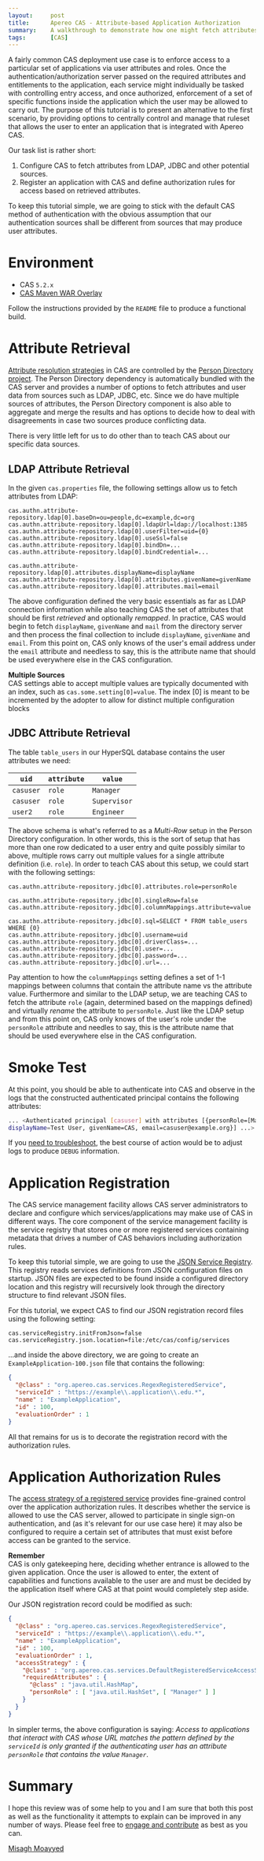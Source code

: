 ```yaml
---
layout:     post
title:      Apereo CAS - Attribute-based Application Authorization
summary:    A walkthrough to demonstrate how one might fetch attributes from a number of data sources, turning them into roles that could then be used to enforce application access and authorization.
tags:       [CAS]
---
```


A fairly common CAS deployment use case is to enforce access to a particular set of applications via user attributes and roles. Once the authentication/authorization server passed on the required attributes and entitlements to the application, each service might individually be tasked with controlling entry access, and once authorized, enforcement of a set of specific functions inside the application which the user may be allowed to carry out. The purpose of this tutorial is to present an alternative to the first scenario, by providing options to centrally control and manage that ruleset that allows the user to enter an application that is integrated with Apereo CAS.

<script async src="https://pagead2.googlesyndication.com/pagead/js/adsbygoogle.js"></script>
<ins class="adsbygoogle"
     style="display:block; text-align:center;"
     data-ad-layout="in-article"
     data-ad-format="fluid"
     data-ad-client="ca-pub-8081398210264173"
     data-ad-slot="3789603713"></ins>
<script>
     (adsbygoogle = window.adsbygoogle || []).push({});
</script>

Our task list is rather short:

1. Configure CAS to fetch attributes from LDAP, JDBC and other potential sources.
2. Register an application with CAS and define authorization rules for access based on retrieved attributes.

To keep this tutorial simple, we are going to stick with the default CAS method of authentication with the obvious assumption that our authentication sources shall be different from sources that may produce user attributes.

# Environment

- CAS `5.2.x`
- [CAS Maven WAR Overlay](https://github.com/apereo/cas-overlay-template)

Follow the instructions provided by the `README` file to produce a functional build.

# Attribute Retrieval

[Attribute resolution strategies](https://apereo.github.io/cas/5.2.x/integration/Attribute-Resolution.html) in CAS are controlled by the [Person Directory project](https://github.com/apereo/person-directory). The Person Directory dependency is automatically bundled with the CAS server and provides a number of options to fetch attributes and user data from sources such as LDAP, JDBC, etc. Since we do have multiple sources of attributes, the Person Directory component is also able to aggregate and merge the results and has options to decide how to deal with disagreements in case two sources produce conflicting data.

There is very little left for us to do other than to teach CAS about our specific data sources.

## LDAP Attribute Retrieval

In the given `cas.properties` file, the following settings allow us to fetch attributes from LDAP:

```
cas.authn.attribute-repository.ldap[0].baseDn=ou=people,dc=example,dc=org
cas.authn.attribute-repository.ldap[0].ldapUrl=ldap://localhost:1385
cas.authn.attribute-repository.ldap[0].userFilter=uid={0}
cas.authn.attribute-repository.ldap[0].useSsl=false
cas.authn.attribute-repository.ldap[0].bindDn=...
cas.authn.attribute-repository.ldap[0].bindCredential=...

cas.authn.attribute-repository.ldap[0].attributes.displayName=displayName
cas.authn.attribute-repository.ldap[0].attributes.givenName=givenName
cas.authn.attribute-repository.ldap[0].attributes.mail=email
```

The above configuration defined the very basic essentials as far as LDAP connection information while also teaching CAS the set of attributes that should be first *retrieved* and optionally *remapped*. In practice, CAS would begin to fetch `displayName`, `givenName` and `mail` from the directory server and then process the final collection to include `displayName`, `givenName` and `email`. From this point on, CAS only knows of the user's email address under the `email` attribute and needless to say, this is the attribute name that should be used everywhere else in the CAS configuration.

<div class="alert alert-info">
<strong>Multiple Sources</strong><br/>CAS settings able to accept multiple values are typically documented with an index, such as <code>cas.some.setting[0]=value</code>. The index [0] is meant to be incremented by the adopter to allow for distinct multiple configuration blocks
</div>

## JDBC Attribute Retrieval

The  table `table_users` in our HyperSQL database contains the user attributes we need:

| `uid`                   |    `attribute`                          | `value`
|-------------|------------------------|------------------------------
| `casuser`                  |       `role`                            |  `Manager`
| `casuser`                  |       `role`                            |  `Supervisor`
| `user2`                        |       `role`                             |  `Engineer`

The above schema is what's referred to as a *Multi-Row* setup in the Person Directory configuration. In other words, this is the sort of setup that has more than one row dedicated to a user entry and quite possibly similar to above, multiple rows carry out multiple values for a single attribute definition (i.e. `role`). In order to teach CAS about this setup, we could start with the following settings:

```
cas.authn.attribute-repository.jdbc[0].attributes.role=personRole

cas.authn.attribute-repository.jdbc[0].singleRow=false
cas.authn.attribute-repository.jdbc[0].columnMappings.attribute=value

cas.authn.attribute-repository.jdbc[0].sql=SELECT * FROM table_users WHERE {0}
cas.authn.attribute-repository.jdbc[0].username=uid
cas.authn.attribute-repository.jdbc[0].driverClass=...
cas.authn.attribute-repository.jdbc[0].user=...
cas.authn.attribute-repository.jdbc[0].password=...
cas.authn.attribute-repository.jdbc[0].url=...
```

Pay attention to how the `columnMappings` setting defines a set of 1-1 mappings between columns that contain the attribute name vs the attribute value. Furthermore and similar to the LDAP setup, we are teaching CAS to fetch the attribute `role` (again, determined based on the mappings defined) and virtually *rename* the attribute to `personRole`. Just like the LDAP setup and from this point on, CAS only knows of the user's role under the `personRole` attribute and needles to say, this is the attribute name that should be used everywhere else in the CAS configuration.

# Smoke Test

At this point, you should be able to authenticate into CAS and observe in the logs that the constructed authenticated principal contains the following attributes:

```bash
... <Authenticated principal [casuser] with attributes [{personRole=[Manager, Supervisor], 
displayName=Test User, givenName=CAS, email=casuser@example.org}] ...>
```

If you [need to troubleshoot](https://apereo.github.io/cas/development/installation/Troubleshooting-Guide.html), the best course of action would be to adjust logs to produce `DEBUG` information.

# Application Registration

The CAS service management facility allows CAS server administrators to declare and configure which services/applications may make use of CAS in different ways. The core component of the service management facility is the service registry that stores one or more registered services containing metadata that drives a number of CAS behaviors including authorization rules.

<script async src="https://pagead2.googlesyndication.com/pagead/js/adsbygoogle.js"></script>
<ins class="adsbygoogle"
     style="display:block; text-align:center;"
     data-ad-layout="in-article"
     data-ad-format="fluid"
     data-ad-client="ca-pub-8081398210264173"
     data-ad-slot="3789603713"></ins>
<script>
     (adsbygoogle = window.adsbygoogle || []).push({});
</script>

To keep this tutorial simple, we are going to use the [JSON Service Registry](https://apereo.github.io/cas/5.2.x/installation/JSON-Service-Management.html). This registry reads services definitions from JSON configuration files on startup. JSON files are expected to be found inside a configured directory location and this registry will recursively look through the directory structure to find relevant JSON files.

For this tutorial, we expect CAS to find our JSON registration record files using the following setting:

```properties
cas.serviceRegistry.initFromJson=false
cas.serviceRegistry.json.location=file:/etc/cas/config/services
```

...and inside the above directory, we are going to create an `ExampleApplication-100.json` file that contains the following:

```json
{
  "@class" : "org.apereo.cas.services.RegexRegisteredService",
  "serviceId" : "https://example\\.application\\.edu.*",
  "name" : "ExampleApplication",
  "id" : 100,
  "evaluationOrder" : 1
}
```

All that remains for us is to decorate the registration record with the authorization rules.

# Application Authorization Rules

The [access strategy of a registered service](https://apereo.github.io/cas/5.2.x/installation/Configuring-Service-Access-Strategy.html) provides fine-grained control over the application authorization rules. It describes whether the service is allowed to use the CAS server, allowed to participate in single sign-on authentication, and (as it's relevant for our use case here) it may also be configured to require a certain set of attributes that must exist before access can be granted to the service.

<div class="alert alert-info">
<strong>Remember</strong><br/>CAS is only gatekeeping here, deciding whether entrance is allowed to the given application. Once the user is allowed to enter, the extent of capabilities and functions available to the user are and must be decided by the application itself where CAS at that point would completely step aside.
</div>

Our JSON registration record could be modified as such:

```json
{
  "@class" : "org.apereo.cas.services.RegexRegisteredService",
  "serviceId" : "https://example\\.application\\.edu.*",
  "name" : "ExampleApplication",
  "id" : 100,
  "evaluationOrder" : 1,
  "accessStrategy" : {
    "@class" : "org.apereo.cas.services.DefaultRegisteredServiceAccessStrategy",
    "requiredAttributes" : {
      "@class" : "java.util.HashMap",
      "personRole" : [ "java.util.HashSet", [ "Manager" ] ]
    }
  }
}
```

In simpler terms, the above configuration is saying: *Access to applications that interact with CAS whose URL matches the pattern defined by the `serviceId` is only granted if the authenticating user has an attribute `personRole` that contains the value `Manager`*.

# Summary

I hope this review was of some help to you and I am sure that both this post as well as the functionality it attempts to explain can be improved in any number of ways. Please feel free to [engage and contribute](https://apereo.github.io/cas/developer/Contributor-Guidelines.html) as best as you can.

[Misagh Moayyed](https://fawnoos.com)
